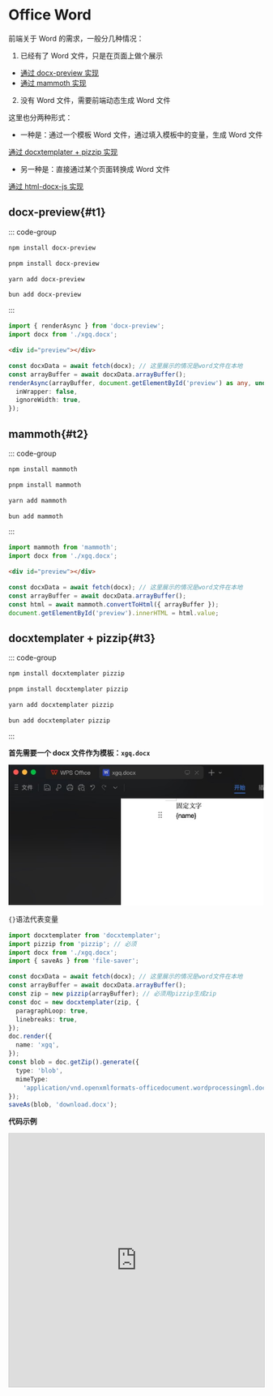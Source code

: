 <style>
.stackblitz {
  width: 100%;
  height: 500px;
  border: 1px solid #ccc;
}
</style>

# Office Word

前端关于 Word 的需求，一般分几种情况：

1. 已经有了 Word 文件，只是在页面上做个展示

- [通过 docx-preview 实现](#t1)
- [通过 mammoth 实现](#t2)

2. 没有 Word 文件，需要前端动态生成 Word 文件

这里也分两种形式：

- 一种是：通过一个模板 Word 文件，通过填入模板中的变量，生成 Word 文件

[通过 docxtemplater + pizzip 实现](#t3)

- 另一种是：直接通过某个页面转换成 Word 文件

[通过 html-docx-js 实现](#t4)

## docx-preview{#t1}

::: code-group

```bash [npm]
npm install docx-preview
```

```bash [pnpm]
pnpm install docx-preview
```

```bash [yarn]
yarn add docx-preview
```

```bash [bun]
bun add docx-preview
```

:::

```ts
import { renderAsync } from 'docx-preview';
import docx from './xgq.docx';
```

```html
<div id="preview"></div>
```

```ts
const docxData = await fetch(docx); // 这里展示的情况是word文件在本地
const arrayBuffer = await docxData.arrayBuffer();
renderAsync(arrayBuffer, document.getElementById('preview') as any, undefined, {
  inWrapper: false,
  ignoreWidth: true,
});
```

## mammoth{#t2}

::: code-group

```bash [npm]
npm install mammoth
```

```bash [pnpm]
pnpm install mammoth
```

```bash [yarn]
yarn add mammoth
```

```bash [bun]
bun add mammoth
```

:::

```ts
import mammoth from 'mammoth';
import docx from './xgq.docx';
```

```html
<div id="preview"></div>
```

```ts
const docxData = await fetch(docx); // 这里展示的情况是word文件在本地
const arrayBuffer = await docxData.arrayBuffer();
const html = await mammoth.convertToHtml({ arrayBuffer });
document.getElementById('preview').innerHTML = html.value;
```

## docxtemplater + pizzip{#t3}

::: code-group

```bash [npm]
npm install docxtemplater pizzip
```

```bash [pnpm]
pnpm install docxtemplater pizzip
```

```bash [yarn]
yarn add docxtemplater pizzip
```

```bash [bun]
bun add docxtemplater pizzip
```

:::

**首先需要一个 docx 文件作为模板：`xgq.docx`**

![xgq.docx](../../public/images/20240529171535.jpg)

`{}`语法代表变量

```ts
import docxtemplater from 'docxtemplater';
import pizzip from 'pizzip'; // 必须
import docx from './xgq.docx';
import { saveAs } from 'file-saver';
```

```ts
const docxData = await fetch(docx); // 这里展示的情况是word文件在本地
const arrayBuffer = await docxData.arrayBuffer();
const zip = new pizzip(arrayBuffer); // 必须用pizzip生成zip
const doc = new docxtemplater(zip, {
  paragraphLoop: true,
  linebreaks: true,
});
doc.render({
  name: 'xgq',
});
const blob = doc.getZip().generate({
  type: 'blob',
  mimeType:
    'application/vnd.openxmlformats-officedocument.wordprocessingml.document',
});
saveAs(blob, 'download.docx');
```

**代码示例**

<iframe class="stackblitz" src="https://stackblitz.com/edit/vitejs-vite-adh4as?embed=1&file=src%2Fmain.tsx&hideNavigation=1" />

## html-docx-js{#t4}
